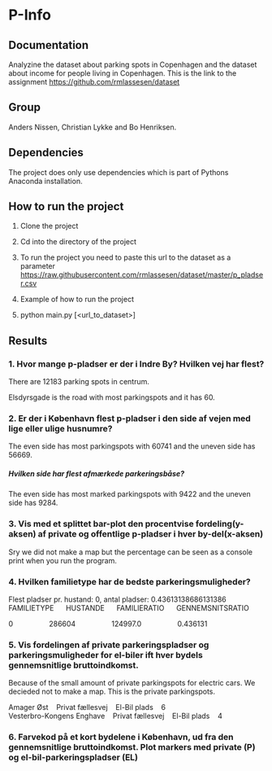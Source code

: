 # P-Info

## Documentation
Analyzine the dataset about parking spots in Copenhagen and the dataset about income for people living in Copenhagen. This is the link to the assignment https://github.com/rmlassesen/dataset  

## Group
Anders Nissen, Christian Lykke and Bo Henriksen.  

## Dependencies
The project does only use dependencies which is part of Pythons Anaconda installation. 

## How to run the project
1. Clone the project  
2. Cd into the directory of the project  
3. To run the project you need to paste this url to the dataset as a parameter 
https://raw.githubusercontent.com/rmlassesen/dataset/master/p_pladser.csv  

4. Example of how to run the project  
5. python main.py [<url_to_dataset>]  

## Results
### 1. Hvor mange p-pladser er der i Indre By? Hvilken vej har flest?  
There are 12183 parking spots in centrum.  

Elsdyrsgade is the road with most parkingspots and it has 60.  

### 2. Er der i København flest p-pladser i den side af vejen med lige eller ulige husnumre?  
The even side has most parkingspots with 60741 and the uneven side has 56669.    

##### Hvilken side har flest afmærkede parkeringsbåse?  
The even side has most marked parkingspots with 9422 and the uneven side has 9284.  

### 3. Vis med et splittet bar-plot den procentvise fordeling(y-aksen) af private og offentlige p-pladser i hver by-del(x-aksen) 
Sry we did not make a map but the percentage can be seen as a console print when you run the program.  
 
### 4. Hvilken familietype har de bedste parkeringsmuligheder?  
Flest pladser pr. hustand: 0, antal pladser: 0.43613138686131386  
FAMILIETYPE &nbsp;&nbsp;&nbsp;&nbsp; HUSTANDE &nbsp;&nbsp;&nbsp;&nbsp; FAMILIERATIO &nbsp;&nbsp;&nbsp;&nbsp; GENNEMSNITSRATIO  

0 &nbsp;&nbsp;&nbsp;&nbsp;&nbsp;&nbsp;&nbsp;&nbsp;&nbsp;&nbsp;&nbsp;&nbsp;&nbsp;&nbsp;&nbsp;&nbsp; 286604 &nbsp;&nbsp;&nbsp;&nbsp;&nbsp;&nbsp;&nbsp;&nbsp;&nbsp;&nbsp;&nbsp;&nbsp;&nbsp;&nbsp;&nbsp;&nbsp; 124997.0 &nbsp;&nbsp;&nbsp;&nbsp;&nbsp;&nbsp;&nbsp;&nbsp;&nbsp;&nbsp;&nbsp;&nbsp;&nbsp;&nbsp;&nbsp;&nbsp; 0.436131  

### 5. Vis fordelingen af private parkeringspladser og parkeringsmuligheder for el-biler ift hver bydels gennemsnitlige bruttoindkomst.  
Because of the small amount of private parkingspots for electric cars. We decieded not to make a map. This is the private parkingspots.  

Amager Øst&nbsp;&nbsp;&nbsp;&nbsp;Privat fællesvej&nbsp;&nbsp;&nbsp;&nbsp;El-Bil plads&nbsp;&nbsp;&nbsp;&nbsp;6  
Vesterbro-Kongens Enghave&nbsp;&nbsp;&nbsp;&nbsp;Privat fællesvej&nbsp;&nbsp;&nbsp;&nbsp;El-Bil plads&nbsp;&nbsp;&nbsp;&nbsp;4  

### 6. Farvekod på et kort bydelene i København, ud fra den gennemsnitlige bruttoindkomst. Plot markers med private (P) og el-bil-parkeringspladser (EL)  
